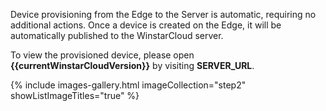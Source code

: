 Device provisioning from the Edge to the Server is automatic, requiring no additional actions. 
Once a device is created on the Edge, it will be automatically published to the WinstarCloud server.

To view the provisioned device, please open **{{currentWinstarCloudVersion}}** by visiting **SERVER_URL**. 

{% include images-gallery.html imageCollection="step2" showListImageTitles="true" %}
